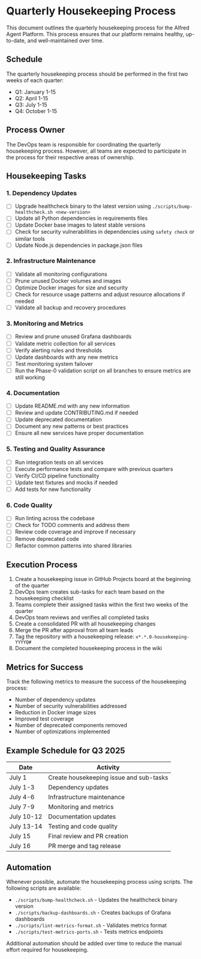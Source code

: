 # Quarterly Housekeeping Process

This document outlines the quarterly housekeeping process for the Alfred Agent Platform. This process ensures that our platform remains healthy, up-to-date, and well-maintained over time.

## Schedule

The quarterly housekeeping process should be performed in the first two weeks of each quarter:
- Q1: January 1-15
- Q2: April 1-15
- Q3: July 1-15
- Q4: October 1-15

## Process Owner

The DevOps team is responsible for coordinating the quarterly housekeeping process. However, all teams are expected to participate in the process for their respective areas of ownership.

## Housekeeping Tasks

### 1. Dependency Updates

- [ ] Upgrade healthcheck binary to the latest version using `./scripts/bump-healthcheck.sh <new-version>`
- [ ] Update all Python dependencies in requirements files
- [ ] Update Docker base images to latest stable versions
- [ ] Check for security vulnerabilities in dependencies using `safety check` or similar tools
- [ ] Update Node.js dependencies in package.json files

### 2. Infrastructure Maintenance

- [ ] Validate all monitoring configurations
- [ ] Prune unused Docker volumes and images
- [ ] Optimize Docker images for size and security
- [ ] Check for resource usage patterns and adjust resource allocations if needed
- [ ] Validate all backup and recovery procedures

### 3. Monitoring and Metrics

- [ ] Review and prune unused Grafana dashboards
- [ ] Validate metric collection for all services
- [ ] Verify alerting rules and thresholds
- [ ] Update dashboards with any new metrics
- [ ] Test monitoring system failover
- [ ] Run the Phase-0 validation script on all branches to ensure metrics are still working

### 4. Documentation

- [ ] Update README.md with any new information
- [ ] Review and update CONTRIBUTING.md if needed
- [ ] Update deprecated documentation
- [ ] Document any new patterns or best practices
- [ ] Ensure all new services have proper documentation

### 5. Testing and Quality Assurance

- [ ] Run integration tests on all services
- [ ] Execute performance tests and compare with previous quarters
- [ ] Verify CI/CD pipeline functionality
- [ ] Update test fixtures and mocks if needed
- [ ] Add tests for new functionality

### 6. Code Quality

- [ ] Run linting across the codebase
- [ ] Check for TODO comments and address them
- [ ] Review code coverage and improve if necessary
- [ ] Remove deprecated code
- [ ] Refactor common patterns into shared libraries

## Execution Process

1. Create a housekeeping issue in GitHub Projects board at the beginning of the quarter
2. DevOps team creates sub-tasks for each team based on the housekeeping checklist
3. Teams complete their assigned tasks within the first two weeks of the quarter
4. DevOps team reviews and verifies all completed tasks
5. Create a consolidated PR with all housekeeping changes
6. Merge the PR after approval from all team leads
7. Tag the repository with a housekeeping release: `v*.*.0-housekeeping-YYYYQ#`
8. Document the completed housekeeping process in the wiki

## Metrics for Success

Track the following metrics to measure the success of the housekeeping process:

- Number of dependency updates
- Number of security vulnerabilities addressed
- Reduction in Docker image sizes
- Improved test coverage
- Number of deprecated components removed
- Number of optimizations implemented

## Example Schedule for Q3 2025

| Date | Activity |
|------|----------|
| July 1 | Create housekeeping issue and sub-tasks |
| July 1-3 | Dependency updates |
| July 4-6 | Infrastructure maintenance |
| July 7-9 | Monitoring and metrics |
| July 10-12 | Documentation updates |
| July 13-14 | Testing and code quality |
| July 15 | Final review and PR creation |
| July 16 | PR merge and tag release |

## Automation

Whenever possible, automate the housekeeping process using scripts. The following scripts are available:

- `./scripts/bump-healthcheck.sh` - Updates the healthcheck binary version
- `./scripts/backup-dashboards.sh` - Creates backups of Grafana dashboards
- `./scripts/lint-metrics-format.sh` - Validates metrics format
- `./scripts/test-metrics-ports.sh` - Tests metrics endpoints

Additional automation should be added over time to reduce the manual effort required for housekeeping.